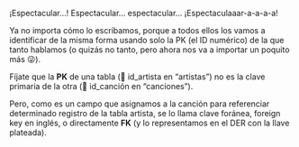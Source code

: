 ¡Espectacular...! Espectacular… espectacular… ¡Espectaculaaar-a-a-a-a!

Ya no importa cómo lo escribamos, porque a todos ellos los vamos a identificar de la misma forma usando solo la PK (el ID numérico) de la que tanto hablamos (o quizás no tanto, pero ahora nos va a importar un poquito más :stuck_out_tongue_winking_eye:).


<div
  class='mu-erd'
  data-entities='{
    "canciones": {
      "id_cancion": {
        "type": "Integer",
        "pk": true
      },
      "titulo_cancion": {
        "type": "Text"
      },
      "id_artista": {
        "type": "Integer",
        "pk": false,
        "fk": {
          "to": { "entity": "artistas", "column": "id_artista" },
          "type": "many_to_one"
        }
      },
      "album":{
        "type": "Text"
      },
      "anio":{
        "type": "Integer"
      }
    },
    "artistas": {
      "id_artista": {
        "type": "Integer",
        "pk": true
      },
      "nombre_artista": {
        "type": "Text"
      },
      "integrantes": {
        "type": "Text"
      },
      "genero": {
        "type": "Text"
      },
      "nacionalidad": {
        "type": "Text"
      }
    }
  }'>
</div>

Fíjate que la **PK** de una tabla (:key: id_artista en “artistas”) no es la clave primaria de la otra (:key: id_canción en “canciones”). 

Pero, como es un campo que asignamos a la canción para referenciar determinado registro de la tabla artista, se lo llama clave foránea, foreign key en inglés, o directamente **FK** (y lo representamos en el DER con la llave plateada).
